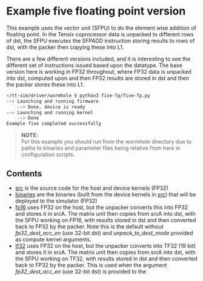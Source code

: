 # Example five floating point version

This example uses the vector unit (SFPU) to do the element wise addition of floating point. In the Tensix coprocessor data is unpacked to different rows of dst, the SFPU executes the SFPADD instruction storing results to rows of dst, with the packer then copying these into L1.

There are a few different versions included, and it is interesting to see the different set of instructions issued based upon the datatype. The base version here is working in FP32 throughout, where FP32 data is unpacked into dst, computed upon and then FP32 results are stored in dst and then the packer stores these into L1.

```bash
~/tt-sim/driver/wormhole $ python3 five-fp/five-fp.py
--> Launching and running firmware
    --> Done, device is ready
--> Launching and running kernel
    --> Done
Example five completed successfully
```

>**NOTE:**  
> For this example you should run from the _wormhole_ directory due to paths to binaries and parameter files being relative from here in configuration scripts.

## Contents

* [src](src) is the source code for the host and device kernels (FP32)
* [binaries](binaries) are the binaries (built from the device kernels in [src](src)) that will be deployed to the simulator (FP32)
* [fp16](fp16) uses FP32 on the host, but the unpacker converts this into FP32 and stores it in srcA. The matrix unit then copies from srcA into dst, with the SFPU working on FP16, with results stored in dst and then converted back to FP32 by the packer. Note this is the default without _fp32_dest_acc_en_ (use 32-bit dst) and _unpack_to_dest_mode_ provided as compute kernel arguments.
* [tf32](tf32) uses FP32 on the host, but the unpacker converts into TF32 (19 bit) and stores it in srcA. The matrix unit then copies from srcA into dst, with the SFPU working on TF32, with results stored in dst and then converted back to FP32 by the packer. This is used when the argument _fp32_dest_acc_en_ (use 32-bit dst) is provided to the 
